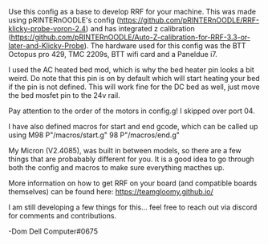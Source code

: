 Use this config as a base to develop RRF for your machine. This was made using pRINTERnOODLE's config (https://github.com/pRINTERnOODLE/RRF-klicky-probe-voron-2.4) and has integrated z calibration (https://github.com/pRINTERnOODLE/Auto-Z-calibration-for-RRF-3.3-or-later-and-Klicky-Probe). The hardware used for this config was the BTT Octopus pro 429, TMC 2209s, BTT wifi card and a Paneldue i7.

I used the AC heated bed mod, which is why the bed heater pin looks a bit weird. Do note that this pin is on by default which will start heating your bed if the pin is not defined. This will work fine for the DC bed as well, just move the bed mosfet pin to the 24v rail.

Pay attention to the order of the motors in config.g! I skipped over port 04.

I have also defined macros for start and end gcode, which can be called up using M98 P"/macros/start.g" 98 P"/macros/end.g"

My Micron (V2.4085), was built in between models, so there are a few things that are probabably different for you. It is a good idea to go through both the config and macros to make sure everything macthes up.

More information on how to get RRF on your board (and compatible boards themselves) can be found here: https://teamgloomy.github.io/

I am still developing a few things for this... feel free to reach out via discord for comments and contributions.

-Dom Dell Computer#0675
